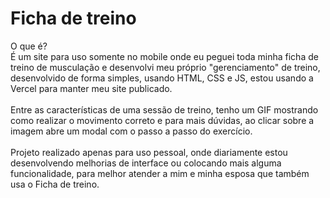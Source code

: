 # Ficha de treino

O que é?
<br>
É um site para uso somente no mobile onde eu peguei toda minha ficha de treino de musculação e desenvolvi meu próprio "gerenciamento" de treino, desenvolvido de forma simples, usando HTML, CSS e JS, estou usando a Vercel para manter meu site publicado.
<br><br>
Entre as características de uma sessão de treino, tenho um GIF mostrando como realizar o movimento correto e para mais dúvidas, ao clicar sobre a imagem abre um modal com o passo a passo do exercício.
<br><br>
Projeto realizado apenas para uso pessoal, onde diariamente estou desenvolvendo melhorias de interface ou colocando mais alguma funcionalidade, para melhor atender a mim e minha esposa que também usa o Ficha de treino.
